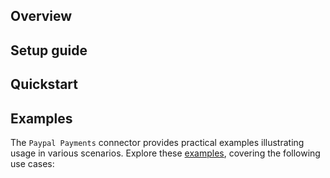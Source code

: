 ## Overview

[//]: # (TODO: Add overview mentioning the purpose of the module, supported REST API versions, and other high-level details.)

## Setup guide

[//]: # (TODO: Add detailed steps to obtain credentials and configure the module.)

## Quickstart

[//]: # (TODO: Add a quickstart guide to demonstrate a basic functionality of the module, including sample code snippets.)

## Examples

The `Paypal Payments` connector provides practical examples illustrating usage in various scenarios. Explore these [examples](https://github.com/module-ballerinax-paypal.payments/tree/main/examples/), covering the following use cases:

[//]: # (TODO: Add examples)

